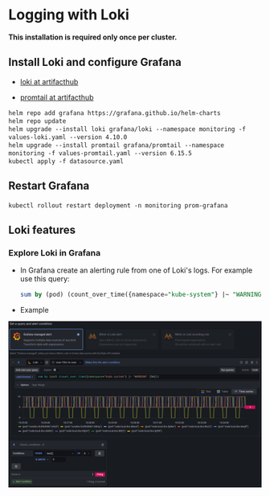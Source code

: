 # Logging with Loki

**This installation is required only once per cluster.**

## Install Loki and configure Grafana

* [loki at artifacthub](https://artifacthub.io/packages/helm/grafana/loki)

* [promtail at artifacthub](https://artifacthub.io/packages/helm/grafana/promtail)

```shell
helm repo add grafana https://grafana.github.io/helm-charts
helm repo update
helm upgrade --install loki grafana/loki --namespace monitoring -f values-loki.yaml --version 4.10.0
helm upgrade --install promtail grafana/promtail --namespace monitoring -f values-promtail.yaml --version 6.15.5
kubectl apply -f datasource.yaml
```

## Restart Grafana

```shell
kubectl rollout restart deployment -n monitoring prom-grafana
```

## Loki features

### Explore Loki in Grafana

* In Grafana create an alerting rule from one of Loki's logs. For example use this query:

  ```sql
  sum by (pod) (count_over_time({namespace="kube-system"} |~ "WARNING" [5m]))
  ```

* Example

![Loki Alerting Rule](img/loki-grafana-alert-rule.png)
